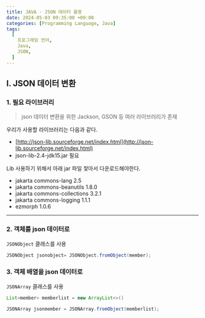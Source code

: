 ```yaml
---
title: JAVA - JSON 데이터 활용
date: 2024-05-03 09:35:00 +09:00
categories: [Programming Language, Java]
tags:
  [
    프로그래밍 언어,
    Java,
    JSON,
  ]
---
```


## Ⅰ. JSON 데이터 변환

### 1. 필요 라이브러리

> json 데이터 변환을 위한 Jackson, GSON 등 여러 라이브러리가 존재

우리가 사용할 라이브러리는 다음과 같다.
- [http://json-lib.sourceforge.net/index.html](http://json-lib.sourceforge.net/index.html)
- json-lib-2.4-jdk15.jar 필요

Lib 사용하기 위해서 아래 jar 파일 찿아서 다운로드해야한다.
- jakarta commons-lang 2.5
- jakarta commons-beanutils 1.8.0
- jakarta commons-collections 3.2.1
- jakarta commons-logging 1.1.1
- ezmorph 1.0.6

---

### 2. 객체를 json 데이터로

`JSONObject` 클래스를 사용

```java
JSONObject jsonobject= JSONObject.fromObject(member);
```

### 3. 객체 배열을 json 데이터로

`JSONArray` 클래스를 사용

```java
List<member> memberlist = new ArrayList<>()

JSONArray jsonmember = JSONArray.fromObject(memberlist);
```